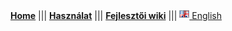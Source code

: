 [**Home**](index.html) ||| [**Használat**](usage.html) ||| [**Fejlesztői wiki**](/wiki.html) ||| [![hu_HU](../icons/en.png) English](/streamscraper)